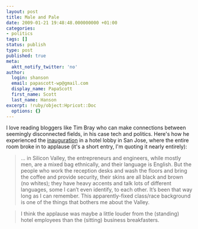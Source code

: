 ```yaml
---
layout: post
title: Male and Pale
date: 2009-01-21 19:48:48.000000000 +01:00
categories:
- politics
tags: []
status: publish
type: post
published: true
meta:
  aktt_notify_twitter: 'no'
author:
  login: shanson
  email: papascott-wp@gmail.com
  display_name: PapaScott
  first_name: Scott
  last_name: Hanson
excerpt: !ruby/object:Hpricot::Doc
  options: {}
---
```

<p>I love reading bloggers like Tim Bray who can make connections between seemingly disconnected fields, in his case tech and politics. Here's how he experienced the <a href="http://www.tbray.org/ongoing/When/200x/2009/01/21/Inauguration">inauguration</a> in a hotel lobby in San Jose, where the entire room broke in to applause (it's a short entry, I'm quoting it nearly entirely):</p>
<blockquote><p>... in Silicon Valley, the entrepreneurs and engineers, while mostly men, are a mixed bag ethnically, and their language is English. But the people who work the reception desks and wash the floors and bring the coffee and provide security, their skins are all black and brown (no whites); they have heavy accents and talk lots of different languages, some I can&rsquo;t even identify, to each other. It&rsquo;s been that way long as I can remember. This apparently-fixed class/race background is one of the things that bothers me about the Valley.</p></blockquote>
<blockquote><p>I think the applause was maybe a little louder from the (standing) hotel employees than the (sitting) business breakfasters.</p></blockquote>
